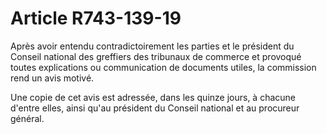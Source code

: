 # Article R743-139-19

Après avoir entendu contradictoirement les parties et le président du Conseil national des greffiers des tribunaux de commerce et provoqué toutes explications ou communication de documents utiles, la commission rend un avis motivé.

Une copie de cet avis est adressée, dans les quinze jours, à chacune d'entre elles, ainsi qu'au président du Conseil national et au procureur général.
